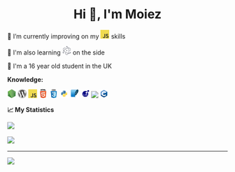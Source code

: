 <h1 align="center">Hi 👋, I'm Moiez</h1>


🌱 I’m currently improving on my [<code><img height="20" src="https://raw.githubusercontent.com/github/explore/80688e429a7d4ef2fca1e82350fe8e3517d3494d/topics/javascript/javascript.png"></code>](https://en.wikipedia.org/wiki/JavaScript) skills


🤔  I'm also learning [<code><img height="20" src="https://raw.githubusercontent.com/github/explore/80688e429a7d4ef2fca1e82350fe8e3517d3494d/topics/electron/electron.png"></code>](https://www.electronjs.org/) on the side

💬 I'm a 16 year old student in the UK

**Knowledge:** 

[<code><img height="20" src="https://raw.githubusercontent.com/github/explore/80688e429a7d4ef2fca1e82350fe8e3517d3494d/topics/nodejs/nodejs.png"></code>](https://nodejs.org/en/)
[<code><img height="20" src="https://raw.githubusercontent.com/github/explore/80688e429a7d4ef2fca1e82350fe8e3517d3494d/topics/wordpress/wordpress.png"></code>](https://en.wikipedia.org/wiki/WordPress)
[<code><img height="20" src="https://raw.githubusercontent.com/github/explore/80688e429a7d4ef2fca1e82350fe8e3517d3494d/topics/javascript/javascript.png"></code>](https://en.wikipedia.org/wiki/JavaScript)
[<code><img height="20" src="https://raw.githubusercontent.com/github/explore/80688e429a7d4ef2fca1e82350fe8e3517d3494d/topics/html/html.png"></code>](https://en.wikipedia.org/wiki/HTML)
[<code><img height="20" src="https://raw.githubusercontent.com/github/explore/80688e429a7d4ef2fca1e82350fe8e3517d3494d/topics/css/css.png"></code>](https://en.wikipedia.org/wiki/CSS)
[<code><img height="20" src="https://raw.githubusercontent.com/github/explore/80688e429a7d4ef2fca1e82350fe8e3517d3494d/topics/python/python.png"></code>](https://www.python.org/)
[<code><img height="20" src="https://raw.githubusercontent.com/github/explore/2d218e3aa252dc90eef269b34eeec1fbd15dc07e/topics/sqlite/sqlite.png"></code>](https://www.sqlite.org/index.html)
[<code><img height="20" src="https://raw.githubusercontent.com/github/explore/80688e429a7d4ef2fca1e82350fe8e3517d3494d/topics/lua/lua.png"></code>](https://www.lua.org/)
[<code><img height="20" src="https://luau-lang.org/assets/images/luau-88.png"></code>](https://luau-lang.org/)
[<code><img height="20" src="https://raw.githubusercontent.com/github/explore/f3e22f0dca2be955676bc70d6214b95b13354ee8/topics/c/c.png"></code>](https://en.wikipedia.org/wiki/C_(programming_language))

**📈 My Statistics**

<p align="left"> <img src="https://github-readme-stats.vercel.app/api?username=moiez0&theme=vue-dark&show_icons=true&hide_border=true&count_private=true" />
<p align="left"> <img src="https://github-readme-streak-stats.herokuapp.com/?user=moiez0&theme=vue-dark&hide_border=true" />

 ---
[![](https://visitcount.itsvg.in/api?id=Muhammad-MM&icon=0&color=0)](https://visitcount.itsvg.in)

  
<!--

Here are some ideas to get you started:

- 🔭 I’m currently working on ...
- 🌱 I’m currently learning ...
- 👯 I’m looking to collaborate on ...
- 🤔 I’m looking for help with ...
- 💬 Ask me about ...
- 📫 How to reach me: ...
- 😄 Pronouns: ...
- ⚡ Fun fact: ...
-->
